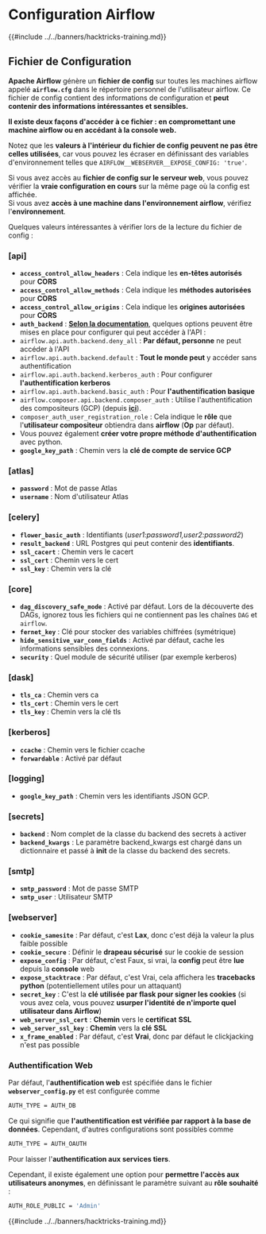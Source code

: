# Configuration Airflow

{{#include ../../banners/hacktricks-training.md}}

## Fichier de Configuration

**Apache Airflow** génère un **fichier de config** sur toutes les machines airflow appelé **`airflow.cfg`** dans le répertoire personnel de l'utilisateur airflow. Ce fichier de config contient des informations de configuration et **peut contenir des informations intéressantes et sensibles.**

**Il existe deux façons d'accéder à ce fichier : en compromettant une machine airflow ou en accédant à la console web.**

Notez que les **valeurs à l'intérieur du fichier de config** **peuvent ne pas être celles utilisées**, car vous pouvez les écraser en définissant des variables d'environnement telles que `AIRFLOW__WEBSERVER__EXPOSE_CONFIG: 'true'`.

Si vous avez accès au **fichier de config sur le serveur web**, vous pouvez vérifier la **vraie configuration en cours** sur la même page où la config est affichée.\
Si vous avez **accès à une machine dans l'environnement airflow**, vérifiez l'**environnement**.

Quelques valeurs intéressantes à vérifier lors de la lecture du fichier de config :

### \[api]

- **`access_control_allow_headers`** : Cela indique les **en-têtes autorisés** pour **CORS**
- **`access_control_allow_methods`** : Cela indique les **méthodes autorisées** pour **CORS**
- **`access_control_allow_origins`** : Cela indique les **origines autorisées** pour **CORS**
- **`auth_backend`** : [**Selon la documentation**](https://airflow.apache.org/docs/apache-airflow/stable/security/api.html), quelques options peuvent être mises en place pour configurer qui peut accéder à l'API :
- `airflow.api.auth.backend.deny_all` : **Par défaut, personne** ne peut accéder à l'API
- `airflow.api.auth.backend.default` : **Tout le monde peut** y accéder sans authentification
- `airflow.api.auth.backend.kerberos_auth` : Pour configurer **l'authentification kerberos**
- `airflow.api.auth.backend.basic_auth` : Pour **l'authentification basique**
- `airflow.composer.api.backend.composer_auth` : Utilise l'authentification des compositeurs (GCP) (depuis [**ici**](https://cloud.google.com/composer/docs/access-airflow-api)).
- `composer_auth_user_registration_role` : Cela indique le **rôle** que l'**utilisateur compositeur** obtiendra dans **airflow** (**Op** par défaut).
- Vous pouvez également **créer votre propre méthode d'authentification** avec python.
- **`google_key_path`** : Chemin vers la **clé de compte de service GCP**

### **\[atlas]**

- **`password`** : Mot de passe Atlas
- **`username`** : Nom d'utilisateur Atlas

### \[celery]

- **`flower_basic_auth`** : Identifiants (_user1:password1,user2:password2_)
- **`result_backend`** : URL Postgres qui peut contenir des **identifiants**.
- **`ssl_cacert`** : Chemin vers le cacert
- **`ssl_cert`** : Chemin vers le cert
- **`ssl_key`** : Chemin vers la clé

### \[core]

- **`dag_discovery_safe_mode`** : Activé par défaut. Lors de la découverte des DAGs, ignorez tous les fichiers qui ne contiennent pas les chaînes `DAG` et `airflow`.
- **`fernet_key`** : Clé pour stocker des variables chiffrées (symétrique)
- **`hide_sensitive_var_conn_fields`** : Activé par défaut, cache les informations sensibles des connexions.
- **`security`** : Quel module de sécurité utiliser (par exemple kerberos)

### \[dask]

- **`tls_ca`** : Chemin vers ca
- **`tls_cert`** : Chemin vers le cert
- **`tls_key`** : Chemin vers la clé tls

### \[kerberos]

- **`ccache`** : Chemin vers le fichier ccache
- **`forwardable`** : Activé par défaut

### \[logging]

- **`google_key_path`** : Chemin vers les identifiants JSON GCP.

### \[secrets]

- **`backend`** : Nom complet de la classe du backend des secrets à activer
- **`backend_kwargs`** : Le paramètre backend_kwargs est chargé dans un dictionnaire et passé à **init** de la classe du backend des secrets.

### \[smtp]

- **`smtp_password`** : Mot de passe SMTP
- **`smtp_user`** : Utilisateur SMTP

### \[webserver]

- **`cookie_samesite`** : Par défaut, c'est **Lax**, donc c'est déjà la valeur la plus faible possible
- **`cookie_secure`** : Définir le **drapeau sécurisé** sur le cookie de session
- **`expose_config`** : Par défaut, c'est Faux, si vrai, la **config** peut être **lue** depuis la **console** web
- **`expose_stacktrace`** : Par défaut, c'est Vrai, cela affichera les **tracebacks python** (potentiellement utiles pour un attaquant)
- **`secret_key`** : C'est la **clé utilisée par flask pour signer les cookies** (si vous avez cela, vous pouvez **usurper l'identité de n'importe quel utilisateur dans Airflow**)
- **`web_server_ssl_cert`** : **Chemin** vers le **certificat** **SSL**
- **`web_server_ssl_key`** : **Chemin** vers la **clé** **SSL**
- **`x_frame_enabled`** : Par défaut, c'est **Vrai**, donc par défaut le clickjacking n'est pas possible

### Authentification Web

Par défaut, l'**authentification web** est spécifiée dans le fichier **`webserver_config.py`** et est configurée comme
```bash
AUTH_TYPE = AUTH_DB
```
Ce qui signifie que **l'authentification est vérifiée par rapport à la base de données**. Cependant, d'autres configurations sont possibles comme
```bash
AUTH_TYPE = AUTH_OAUTH
```
Pour laisser l'**authentification aux services tiers**.

Cependant, il existe également une option pour **permettre l'accès aux utilisateurs anonymes**, en définissant le paramètre suivant au **rôle souhaité** :
```bash
AUTH_ROLE_PUBLIC = 'Admin'
```
{{#include ../../banners/hacktricks-training.md}}
